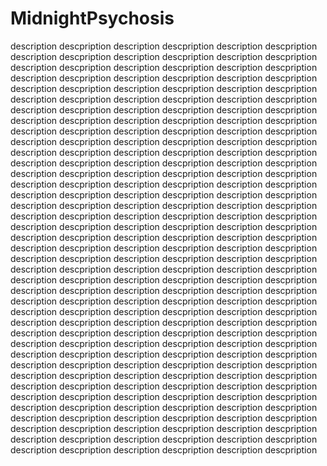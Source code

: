# MidnightPsychosis
description descpription description descpription description descpription description descpription description descpription description descpription description descpription description descpription description descpription description descpription description descpription description descpription description descpription description descpription description descpription description descpription description descpription description descpription description descpription description descpription description descpription description descpription description descpription description descpription description descpription description descpription description descpription description descpription description descpription description descpription description descpription description descpription description descpription description descpription description descpription description descpription description descpription description descpription description descpription description descpription description descpription description descpription description descpription description descpription description descpription description descpription description descpription description descpription description descpription description descpription description descpription description descpription description descpription description descpription description descpription description descpription description descpription description descpription description descpription description descpription description descpription description descpription description descpription description descpription description descpription description descpription description descpription description descpription description descpription description descpription description descpription description descpription description descpription description descpription description descpription description descpription description descpription description descpription description descpription description descpription description descpription description descpription description descpription description descpription description descpription description descpription description descpription description descpription description descpription description descpription description descpription description descpription description descpription description descpription description descpription description descpription description descpription description descpription description descpription description descpription description descpription description descpription description descpription description descpription description descpription description descpription description descpription description descpription description descpription description descpription description descpription description descpription description descpription description descpription description descpription description descpription description descpription
